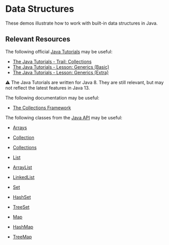 Data Structures
=================================================

These demos illustrate how to work with built-in data structures in Java.

## Relevant Resources ##

The following official [Java Tutorials](http://docs.oracle.com/javase/tutorial/index.html) may be useful:

- [The Java Tutorials - Trail: Collections](https://docs.oracle.com/javase/tutorial/collections/index.html)
- [The Java Tutorials - Lesson: Generics (Basic)](https://docs.oracle.com/javase/tutorial/java/generics/index.html)
- [The Java Tutorials - Lesson: Generics (Extra)](https://docs.oracle.com/javase/tutorial/extra/generics/index.html)

:warning: The Java Tutorials are written for Java 8. They are still relevant, but may not reflect the latest features in Java 13.

The following documentation may be useful:

- [The Collections Framework](https://docs.oracle.com/en/java/javase/13/docs/api/java.base/java/util/doc-files/coll-overview.html)

The following classes from the [Java API](https://docs.oracle.com/en/java/javase/13/docs/api/) may be useful:

- [Arrays](https://docs.oracle.com/en/java/javase/13/docs/api/java.base/java/util/Arrays.html)
- [Collection](https://docs.oracle.com/en/java/javase/13/docs/api/java.base/java/util/Collection.html)
- [Collections](https://docs.oracle.com/en/java/javase/13/docs/api/java.base/java/util/Collections.html)


- [List](https://docs.oracle.com/en/java/javase/13/docs/api/java.base/java/util/List.html)
- [ArrayList](https://docs.oracle.com/en/java/javase/13/docs/api/java.base/java/util/ArrayList.html)
- [LinkedList](https://docs.oracle.com/en/java/javase/13/docs/api/java.base/java/util/LinkedList.html)


- [Set](https://docs.oracle.com/en/java/javase/13/docs/api/java.base/java/util/Set.html)
- [HashSet](https://docs.oracle.com/en/java/javase/13/docs/api/java.base/java/util/HashSet.html)
- [TreeSet](https://docs.oracle.com/en/java/javase/13/docs/api/java.base/java/util/TreeSet.html)


- [Map](https://docs.oracle.com/en/java/javase/13/docs/api/java.base/java/util/Map.html)
- [HashMap](https://docs.oracle.com/en/java/javase/13/docs/api/java.base/java/util/HashMap.html)
- [TreeMap](https://docs.oracle.com/en/java/javase/13/docs/api/java.base/java/util/TreeMap.html)
 